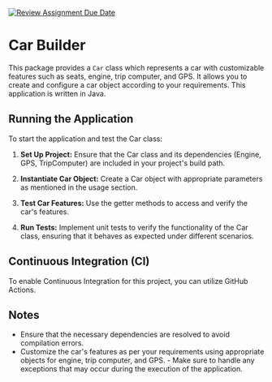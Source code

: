 [![Review Assignment Due Date](https://classroom.github.com/assets/deadline-readme-button-24ddc0f5d75046c5622901739e7c5dd533143b0c8e959d652212380cedb1ea36.svg)](https://classroom.github.com/a/eYTuOlgZ)
# Car Builder

This package provides a `Car` class which represents a car with customizable features such as seats, engine, trip computer, and GPS. It allows you to create and configure a car object according to your requirements. This application is written in Java.

## Running the Application

To start the application and test the Car class:

1. **Set Up Project:**
   Ensure that the Car class and its dependencies (Engine, GPS, TripComputer) are included in your project's build path.

2. **Instantiate Car Object:**
   Create a Car object with appropriate parameters as mentioned in the usage section.

3. **Test Car Features:**
   Use the getter methods to access and verify the car's features.

4. **Run Tests:**
   Implement unit tests to verify the functionality of the Car class, ensuring that it behaves as expected under different scenarios.

## Continuous Integration (CI)

To enable Continuous Integration for this project, you can utilize GitHub Actions. 

## Notes

   -  Ensure that the necessary dependencies are resolved to avoid compilation errors.
   -  Customize the car's features as per your requirements using appropriate objects for engine, trip computer, and GPS.
    - Make sure to handle any exceptions that may occur during the execution of the application.
